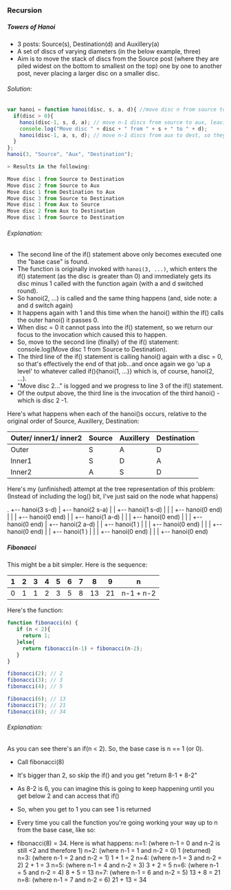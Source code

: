 ### Recursion
##### Towers of Hanoi
* 3 posts: Source(s), Destination(d) and Auxillery(a)
* A set of discs of varying diameters (in the below example, three)
* Aim is to move the stack of discs from the Source post (where they are piled widest on the bottom to smallest on the top) one by one to another post, never placing a larger disc on a smaller disc.

###### Solution:
```javascript
var hanoi = function hanoi(disc, s, a, d){ //move disc n from source to dest
  if(disc > 0){
    hanoi(disc-1, s, d, a); // move n-1 discs from source to aux, leaving the bigger one (above on dest)
    console.log("Move disc " + disc + " from " + s + " to " + d);
    hanoi(disc-1, a, s, d); // move n-1 discs from aux to dest, so they all sit on top of biggest disc, n
  }
};
hanoi(3, "Source", "Aux", "Destination");

> Results in the following:

Move disc 1 from Source to Destination
Move disc 2 from Source to Aux
Move disc 1 from Destination to Aux
Move disc 3 from Source to Destination
Move disc 1 from Aux to Source
Move disc 2 from Aux to Destination
Move disc 1 from Source to Destination
```

###### Explanation:
* The second line of the if() statement above only becomes executed one the "base case" is found.
* The function is originally invoked with `hanoi(3, ...)`, which enters the if() statement (as the disc is greater than 0) and immediately gets its disc minus 1 called with the function again (with a and d switched round).
* So hanoi(2, ...) is called and the same thing happens (and, side note: a and d switch again)
* It happens again with 1 and this time when the hanoi() within the if() calls the outer hanoi() it passes 0.
* When disc = 0 it cannot pass into the if() statement, so we return our focus to the invocation which caused this to happen.
* So, move to the second line (finally) of the if() statement: console.log(Move disc 1 from Source to Destination).
* The third line of the if() statement is calling hanoi() again with a disc = 0, so that's effectively the end of that job...and once again we go 'up a level' to whatever called if(){hanoi(1, ...)} which is, of course, hanoi(2, ...).
* "Move disc 2..." is logged and we progress to line 3 of the if() statement.
* Of the output above, the third line is the invocation of the third hanoi() - which is disc 2 -1.

Here's what happens when each of the hanoi()s occurs, relative to the original order of Source, Auxillery, Destination:


Outer/ inner1/ inner2| Source | Auxillery | Destination
--- | --- | --- | ---
Outer | S | A | D
Inner1 | S | D | A
Inner2 | A | S | D

Here's my (unfinished) attempt at the tree representation of this problem:
(Instead of including the log() bit, I've just said on the node what happens)

.
+-- hanoi(3 s-d)
|   +-- hanoi(2 s-a)
|   |   +-- hanoi(1 s-d)
|   |   |   +-- hanoi(0 end)
|   |   |   +-- hanoi(0 end)
|   |   +-- hanoi(1 a-d)
|   |   |   +-- hanoi(0 end)
|   |   |   +-- hanoi(0 end)
|   +-- hanoi(2 a-d)
|   |   +-- hanoi(1  )
|   |   |   +-- hanoi(0 end)
|   |   |   +-- hanoi(0 end)
|   |   +-- hanoi(1  )
|   |   |   +-- hanoi(0 end)
|   |   |   +-- hanoi(0 end)


##### Fibonacci
This might be a bit simpler.
Here is the sequence:

1   | 2   | 3   | 4   | 5   | 6   | 7   | 8   | 9  | n
--- | --- | --- | --- | --- | --- | --- | --- | ---| --
0   | 1   | 1   | 2   | 3   | 5   | 8   | 13  | 21 | n-1 + n-2


Here's the function:
```javascript
function fibonacci(n) {
   if (n < 2){
     return 1;
   }else{
     return fibonacci(n-1) + fibonacci(n-2);
   }
}

fibonacci(2); // 2
fibonacci(3); // 3
fibonacci(4); // 5

fibonacci(6); // 13
fibonacci(7); // 21
fibonacci(8); // 34
```

###### Explanation:
As you can see there's an if(n < 2). So, the base case is n == 1 (or 0).

* Call fibonacci(8)
* It's bigger than 2, so skip the if() and you get "return 8-1 + 8-2"
* As 8-2 is 6, you can imagine this is going to keep happening until you get below 2 and can access that if()
* So, when you get to 1 you can see 1 is returned
* Every time you call the function you're going working your way up to n from the base case, like so:

* fibonacci(8) = 34. Here is what happens:
n=1: (where n-1 = 0 and n-2 is still <2 and therefore 1)
n=2: (where n-1 = 1 and n-2 = 0)  1 (returned)
n=3: (where n-1 = 2 and n-2 = 1)  1 + 1 = 2
n=4: (where n-1 = 3 and n-2 = 2)  2 + 1 = 3
n=5: (where n-1 = 4 and n-2 = 3)  3 + 2 = 5
n=6: (where n-1 = 5 and n-2 = 4)  8 + 5 = 13
n=7: (where n-1 = 6 and n-2 = 5)  13 + 8 = 21
n=8: (where n-1 = 7 and n-2 = 6)  21 + 13 = 34
